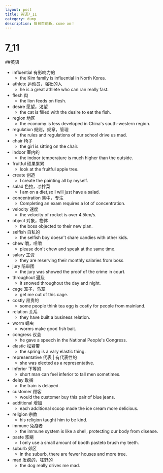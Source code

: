 ```yaml
---
layout: post
title: 英语7_11
category: dump
description: 每日百词斩，come on！
---
```


# 7_11

##英语

* influential 有影响力的
    * the Kim family is influential in North Korea.
* athlete 运动员，强壮的人
    * he is a great athlete who can ran really fast.
* flesh 肉
	* the lion feeds on flesh.
* desire 愿望，渴望
    * the cat is filled with the desire to eat the fish.
* region 地区
    * the economy is less developed in China's south-western region.
* regulation 规则，规章，管理
    * the rules and regulations of our school drive us mad.
* chair 椅子
    * the girl is sitting on the chair.
* indoor 室内的
    * the indoor temperature is much higher than the outside.
* fruitful 硕果累累
    * look at the fruitful apple tree.
* create 创造
    * I create the painting all by myself.
* salad 色拉，凉拌菜
    * I am on a diet,so I will just have a salad.
* concentration 集中，专注
    * Completing an exam requires a lot of concentration.
* velocity 速度
    * the velocity of rocket is over 4.5km/s.
* object 对象，物体
    * the boss objected to their new plan.
* selfish 自私的
    * the selfish boy doesn't share candies with other kids.
* chew 嚼，咀嚼
    * please don't chew and speak at the same time.
* salary 工资
    * they are reserving their monthly salaries from boss.
* jury 陪审团
    * the jury was showed the proof of the crime in court.
* throughout 遍及
    * it snowed throughout the day and night.
* cage 笼子，鸟笼
    * get me out of this cage.
* costly 昂贵的
    * some people think tea egg is costly for people from mainland.
* relation 关系
    * they have built a business relation.
* worm 蠕虫
    * worms make good fish bait. 
* congress 议会
    * he gave a speech in the National People's Congress.
* elastic 松紧带
    * the spring is a vary elastic thing.
* representative 代表 | 有代表性的
    * she was elected as a representative.
* inferior 下等的
    * short man can feel inferior to tall men sometimes.
* delay 耽搁
    * the train is delayed.
* customer 顾客
    * would the customer buy this pair of blue jeans.
* additional 增加
    * each additional scoop made the ice cream more delicious.
* religion 宗教
    * his religion taught him to be kind.
* immune 免疫者
    * the immune system is like a shell, protecting our body from disease.
* paste 浆糊
    * I only use a small amount of booth pasteto brush my teeth.
* suburb 郊区
    * in the suburb, there are fewer houses and more tree.
* mad 发疯的，狂野的
    * the dog really drives me mad.